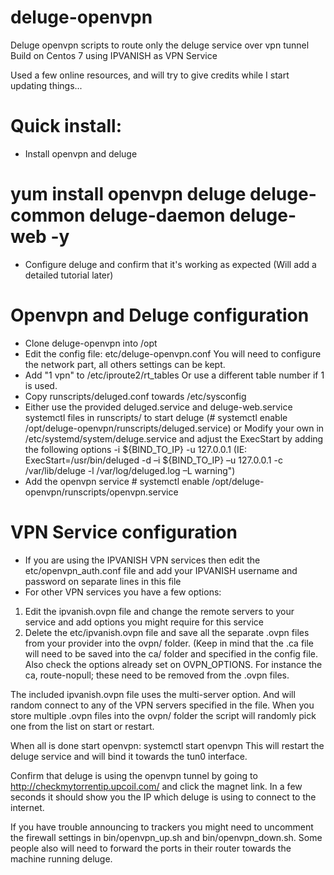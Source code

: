 # deluge-openvpn
Deluge openvpn scripts to route only the deluge service over vpn tunnel
Build on Centos 7 using IPVANISH as VPN Service

Used a few online resources, and will try to give credits while I start updating things...

# Quick install:
- Install openvpn and deluge
# yum install openvpn deluge deluge-common deluge-daemon deluge-web -y
- Configure deluge and confirm that it's working as expected (Will add a detailed tutorial later)

# Openvpn and Deluge configuration
- Clone deluge-openvpn into /opt
- Edit the config file: etc/deluge-openvpn.conf You will need to configure the network part, all others settings can be kept.
- Add "1 vpn" to /etc/iproute2/rt_tables Or use a different table number if 1 is used.
- Copy runscripts/deluged.conf towards /etc/sysconfig
- Either use the provided deluged.service and deluge-web.service systemctl files in runscripts/ to start deluge (# systemctl enable /opt/deluge-openvpn/runscripts/deluged.service) or Modify your own in /etc/systemd/system/deluge.service and adjust the ExecStart by adding the following options -i ${BIND_TO_IP} -u 127.0.0.1 (IE: ExecStart=/usr/bin/deluged -d –i ${BIND_TO_IP} –u 127.0.0.1 -c /var/lib/deluge -l /var/log/deluged.log –L warning")
- Add the openvpn service # systemctl enable /opt/deluge-openvpn/runscripts/openvpn.service

# VPN Service configuration
- If you are using the IPVANISH VPN services then edit the etc/openvpn_auth.conf file and add your IPVANISH username and password on separate lines in this file
- For other VPN services you have a few options:
1. Edit the ipvanish.ovpn file and change the remote servers to your service and add options you might require for this service
2. Delete the etc/ipvanish.ovpn file and save all the separate .ovpn files from your provider into the ovpn/ folder. (Keep in mind that the .ca file will need to be saved into the ca/ folder and specified in the config file. Also check the options already set on OVPN_OPTIONS. For instance the ca, route-nopull; these need to be removed from the .ovpn files.

The included ipvanish.ovpn file uses the multi-server option. And will random connect to any of the VPN servers specified in the file.
When you store multiple .ovpn files into the ovpn/ folder the script will randomly pick one from the list on start or restart.

When all is done start openvpn: systemctl start openvpn
This will restart the deluge service and will bind it towards the tun0 interface.

Confirm that deluge is using the openvpn tunnel by going to http://checkmytorrentip.upcoil.com/ and click the magnet link.
In a few seconds it should show you the IP which deluge is using to connect to the internet.

If you have trouble announcing to trackers you might need to uncomment the firewall settings in bin/openvpn_up.sh and bin/openvpn_down.sh. Some people also will need to forward the ports in their router towards the machine running deluge.
